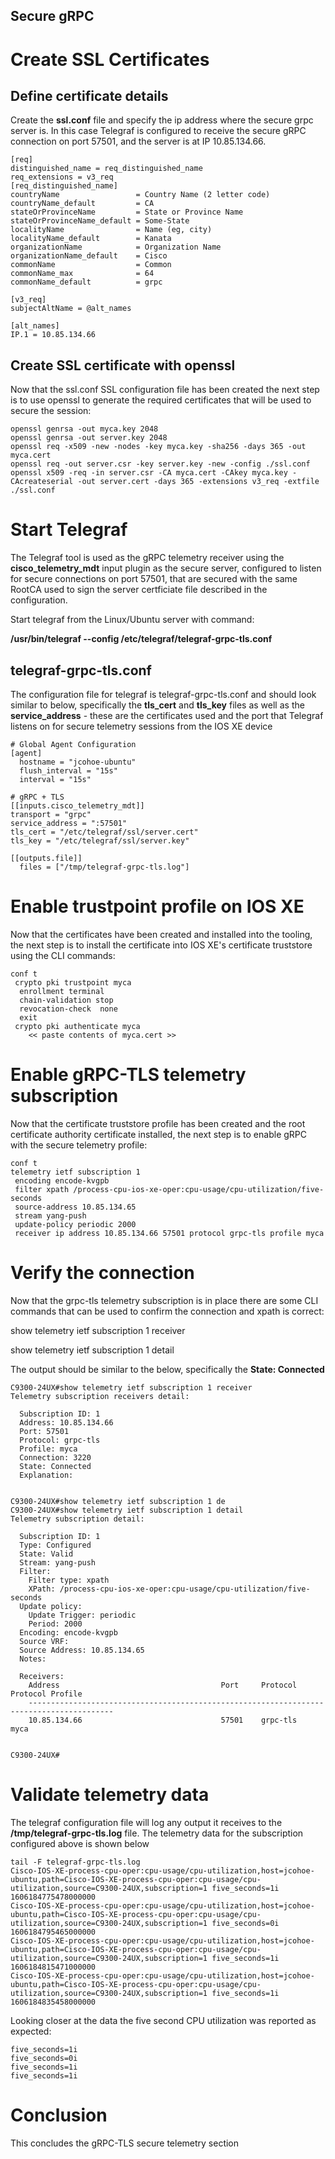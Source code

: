 ## Secure gRPC

# Create SSL Certificates


## Define certificate details

Create the **ssl.conf** file and specify the ip address where the secure grpc server is. In this case Telegraf is configured to receive the secure gRPC connection on port 57501, and the server is at IP 10.85.134.66.

```
[req]
distinguished_name = req_distinguished_name
req_extensions = v3_req
[req_distinguished_name]
countryName                 = Country Name (2 letter code)
countryName_default         = CA
stateOrProvinceName         = State or Province Name
stateOrProvinceName_default = Some-State
localityName                = Name (eg, city)
localityName_default        = Kanata
organizationName            = Organization Name
organizationName_default    = Cisco
commonName                  = Common
commonName_max              = 64
commonName_default          = grpc

[v3_req]
subjectAltName = @alt_names

[alt_names]
IP.1 = 10.85.134.66
```

## Create SSL certificate with openssl 
Now that the ssl.conf SSL configuration file has been created the next step is to use openssl to generate the required certificates that will be used to secure the session:

```
openssl genrsa -out myca.key 2048
openssl genrsa -out server.key 2048
openssl req -x509 -new -nodes -key myca.key -sha256 -days 365 -out myca.cert
openssl req -out server.csr -key server.key -new -config ./ssl.conf
openssl x509 -req -in server.csr -CA myca.cert -CAkey myca.key -CAcreateserial -out server.cert -days 365 -extensions v3_req -extfile ./ssl.conf
```

# Start Telegraf

The Telegraf tool is used as the gRPC telemetry receiver using the **cisco_telemetry_mdt** input plugin as the secure server, configured to listen for secure connections on port 57501, that are secured with the same RootCA used to sign the server certficiate file described in the configuration.

Start telegraf from the Linux/Ubuntu server with command:

**/usr/bin/telegraf --config /etc/telegraf/telegraf-grpc-tls.conf**

## telegraf-grpc-tls.conf

The configuration file for telegraf is telegraf-grpc-tls.conf and should look similar to below, specifically the **tls_cert** and **tls_key** files as well as the **service_address** - these are the certificates used and the port that Telegraf listens on for secure telemetry sessions from the IOS XE device

```
# Global Agent Configuration
[agent]
  hostname = "jcohoe-ubuntu"
  flush_interval = "15s"
  interval = "15s"

# gRPC + TLS
[[inputs.cisco_telemetry_mdt]]
transport = "grpc"
service_address = ":57501"
tls_cert = "/etc/telegraf/ssl/server.cert"
tls_key = "/etc/telegraf/ssl/server.key"

[[outputs.file]]
  files = ["/tmp/telegraf-grpc-tls.log"]
```


# Enable trustpoint profile on IOS XE

Now that the certificates have been created and installed into the tooling, the next step is to install the certificate into IOS XE's certificate truststore using the CLI commands:

```
conf t
 crypto pki trustpoint myca
  enrollment terminal
  chain-validation stop
  revocation-check  none
  exit
 crypto pki authenticate myca
	<< paste contents of myca.cert >>
```

# Enable gRPC-TLS telemetry subscription
Now that the certificate truststore profile has been created and the root certificate authority certificate installed, the next step is to enable gRPC with the secure telemetry profile:

```
conf t
telemetry ietf subscription 1
 encoding encode-kvgpb
 filter xpath /process-cpu-ios-xe-oper:cpu-usage/cpu-utilization/five-seconds
 source-address 10.85.134.65
 stream yang-push
 update-policy periodic 2000
 receiver ip address 10.85.134.66 57501 protocol grpc-tls profile myca
```

# Verify the connection

Now that the grpc-tls telemetry subscription is in place there are some CLI commands that can be used to confirm the connection and xpath is correct:

show telemetry ietf subscription 1 receiver

show telemetry ietf subscription 1 detail

The output should be similar to the below, specifically the  **State: Connected**

```
C9300-24UX#show telemetry ietf subscription 1 receiver
Telemetry subscription receivers detail:

  Subscription ID: 1
  Address: 10.85.134.66
  Port: 57501
  Protocol: grpc-tls
  Profile: myca
  Connection: 3220
  State: Connected
  Explanation:


C9300-24UX#show telemetry ietf subscription 1 de
C9300-24UX#show telemetry ietf subscription 1 detail
Telemetry subscription detail:

  Subscription ID: 1
  Type: Configured
  State: Valid
  Stream: yang-push
  Filter:
    Filter type: xpath
    XPath: /process-cpu-ios-xe-oper:cpu-usage/cpu-utilization/five-seconds
  Update policy:
    Update Trigger: periodic
    Period: 2000
  Encoding: encode-kvgpb
  Source VRF:
  Source Address: 10.85.134.65
  Notes:

  Receivers:
    Address                                    Port     Protocol         Protocol Profile
    -----------------------------------------------------------------------------------------
    10.85.134.66                               57501    grpc-tls         myca


C9300-24UX#
```

# Validate telemetry data

The telegraf configuration file will log any output it receives to the **/tmp/telegraf-grpc-tls.log** file. The telemetry data for the subscription configured above is shown below 

```
tail -F telegraf-grpc-tls.log
Cisco-IOS-XE-process-cpu-oper:cpu-usage/cpu-utilization,host=jcohoe-ubuntu,path=Cisco-IOS-XE-process-cpu-oper:cpu-usage/cpu-utilization,source=C9300-24UX,subscription=1 five_seconds=1i 1606184775478000000
Cisco-IOS-XE-process-cpu-oper:cpu-usage/cpu-utilization,host=jcohoe-ubuntu,path=Cisco-IOS-XE-process-cpu-oper:cpu-usage/cpu-utilization,source=C9300-24UX,subscription=1 five_seconds=0i 1606184795465000000
Cisco-IOS-XE-process-cpu-oper:cpu-usage/cpu-utilization,host=jcohoe-ubuntu,path=Cisco-IOS-XE-process-cpu-oper:cpu-usage/cpu-utilization,source=C9300-24UX,subscription=1 five_seconds=1i 1606184815471000000
Cisco-IOS-XE-process-cpu-oper:cpu-usage/cpu-utilization,host=jcohoe-ubuntu,path=Cisco-IOS-XE-process-cpu-oper:cpu-usage/cpu-utilization,source=C9300-24UX,subscription=1 five_seconds=1i 1606184835458000000
```

Looking closer at the data the five second CPU utilization was reported as expected:

```
five_seconds=1i
five_seconds=0i
five_seconds=1i
five_seconds=1i
```

# Conclusion

This concludes the gRPC-TLS secure telemetry section
